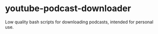 # youtube-podcast-downloader
Low quality bash scripts for downloading podcasts, intended for personal use.
